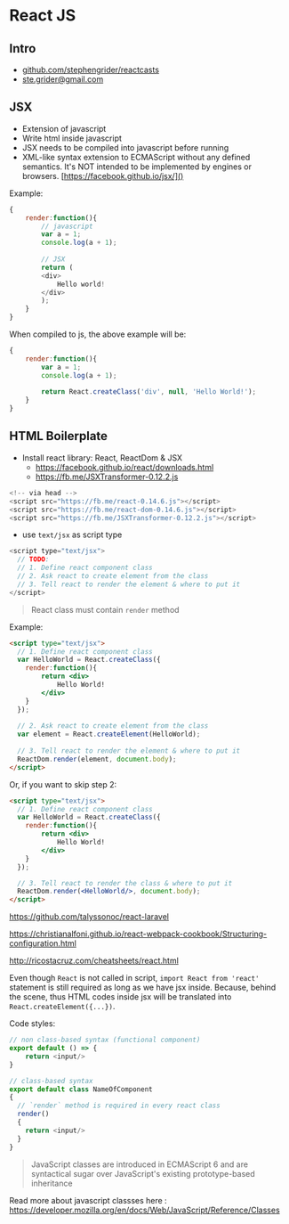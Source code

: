 # React JS

## Intro
- [github.com/stephengrider/reactcasts]()
- ste.grider@gmail.com

## JSX
- Extension of javascript
- Write html inside javascript
- JSX needs to be compiled into javascript before running
- XML-like syntax extension to ECMAScript without any defined semantics. It's NOT intended to be implemented by engines or browsers. [https://facebook.github.io/jsx/]()

Example:

```js
{
    render:function(){
        // javascript
        var a = 1;
        console.log(a + 1);
        
        // JSX
        return (
        <div>
            Hello world!
        </div>
        );
    }
}
```

When compiled to js, the above example will be:

```js
{
    render:function(){
        var a = 1;
        console.log(a + 1);
        
        return React.createClass('div', null, 'Hello World!');
    }
}
```

## HTML Boilerplate
- Install react library: React, ReactDom & JSX
    - https://facebook.github.io/react/downloads.html
    - https://fb.me/JSXTransformer-0.12.2.js

```js
<!-- via head -->
<script src="https://fb.me/react-0.14.6.js"></script>
<script src="https://fb.me/react-dom-0.14.6.js"></script>
<script src="https://fb.me/JSXTransformer-0.12.2.js"></script>
```

- use `text/jsx` as script type

```php
<script type="text/jsx">
  // TODO:
  // 1. Define react component class
  // 2. Ask react to create element from the class
  // 3. Tell react to render the element & where to put it
</script>
```

> React class must contain `render` method

Example:

```html
<script type="text/jsx">
  // 1. Define react component class
  var HelloWorld = React.createClass({
    render:function(){
        return <div>
            Hello World!
        </div>
    }
  });
	
  // 2. Ask react to create element from the class
  var element = React.createElement(HelloWorld);
	
  // 3. Tell react to render the element & where to put it
  ReactDom.render(element, document.body);
</script>
```
Or, if you want to skip step 2:

```html
<script type="text/jsx">
  // 1. Define react component class
  var HelloWorld = React.createClass({
    render:function(){
        return <div>
            Hello World!
        </div>
    }
  });

  // 3. Tell react to render the class & where to put it
  ReactDom.render(<HelloWorld/>, document.body);
</script>
```

https://github.com/talyssonoc/react-laravel

https://christianalfoni.github.io/react-webpack-cookbook/Structuring-configuration.html

http://ricostacruz.com/cheatsheets/react.html

Even though `React` is not called in script, `import React from 'react'` statement is still required as long as we have jsx inside. Because, behind the scene, thus HTML codes inside jsx will be translated into `React.createElement({...})`.

Code styles:

```javascript
// non class-based syntax (functional component)
export default () => {
	return <input/>
}

// class-based syntax
export default class NameOfComponent
{
  // `render` method is required in every react class
  render()
  {
    return <input/>
  }
}
```

>JavaScript classes are introduced in ECMAScript 6 and are syntactical sugar over JavaScript's existing prototype-based inheritance

Read more about javascript classses here :
https://developer.mozilla.org/en/docs/Web/JavaScript/Reference/Classes
